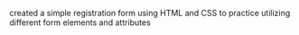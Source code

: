 created a simple registration form using HTML and CSS to practice utilizing different form elements and attributes
